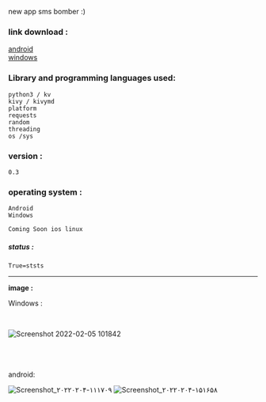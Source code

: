  new app sms bomber :)
 


### link download :
<a href="https://s21.picofile.com/file/8447406476/apk.rar.html">android</a> <br>
<a href="https://s20.picofile.com/file/8447406218/main.exe.html">windows</a>
    
    
    
### Library and programming languages used:
    python3 / kv
    kivy / kivymd 
    platform
    requests
    random
    threading
    os /sys


### version :
    0.3


### operating system :
    Android 
    Windows
    
    Coming Soon ios linux

##### status :
    True=ststs






<hr>


<b>image :</b>


Windows :

<br>


![Screenshot 2022-02-05 101842](https://user-images.githubusercontent.com/97868503/152632477-2b7d4eff-259c-44bb-85bc-74e1407cbd2a.png)




<br>
<br>
<br>
android:

<br>

![Screenshot_۲۰۲۲۰۲۰۴-۱۱۱۷۰۹](https://user-images.githubusercontent.com/97868503/152632491-618581f1-2dd0-45c6-951c-1cf2c05af0bf.png)
![Screenshot_۲۰۲۲۰۲۰۴-۱۵۱۶۵۸](https://user-images.githubusercontent.com/97868503/152632492-28cc5d06-9c78-4038-9ccb-f37737e0f652.png)



